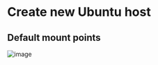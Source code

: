 # Create new Ubuntu host
## Default mount points
![image](https://github.com/user-attachments/assets/ff97e617-7da0-43c1-b70c-1a699705058a)
